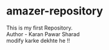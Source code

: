 # amazer-repository
This is my first Repository.
<br>
Author - Karan Pawar Sharad
 <br>
 modify karke dekhte he !!
